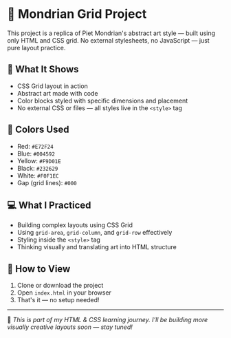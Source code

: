# 🎨 Mondrian Grid Project

This project is a replica of Piet Mondrian's abstract art style — built using only HTML and CSS grid. No external stylesheets, no JavaScript — just pure layout practice.

## 🧱 What It Shows

- CSS Grid layout in action
- Abstract art made with code
- Color blocks styled with specific dimensions and placement
- No external CSS or files — all styles live in the `<style>` tag

## 🎨 Colors Used

- Red: `#E72F24`
- Blue: `#004592`
- Yellow: `#F9D01E`
- Black: `#232629`
- White: `#F0F1EC`
- Gap (grid lines): `#000`

## 💻 What I Practiced

- Building complex layouts using CSS Grid
- Using `grid-area`, `grid-column`, and `grid-row` effectively
- Styling inside the `<style>` tag
- Thinking visually and translating art into HTML structure

## 🚀 How to View

1. Clone or download the project  
2. Open `index.html` in your browser  
3. That's it — no setup needed!

---

🎯 *This is part of my HTML & CSS learning journey. I’ll be building more visually creative layouts soon — stay tuned!*
